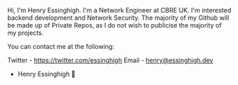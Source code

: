 Hi, I'm Henry Essinghigh. I'm a Network Engineer at CBRE UK. I'm interested backend development and Network Security. The majority of my Github will be made up of Private Repos, as I do not wish to publicise the majority of my projects.

You can contact me at the following:

Twitter - https://twitter.com/essinghigh
Email - henry@essinghigh.dev

- Henry Essinghigh 🌠
